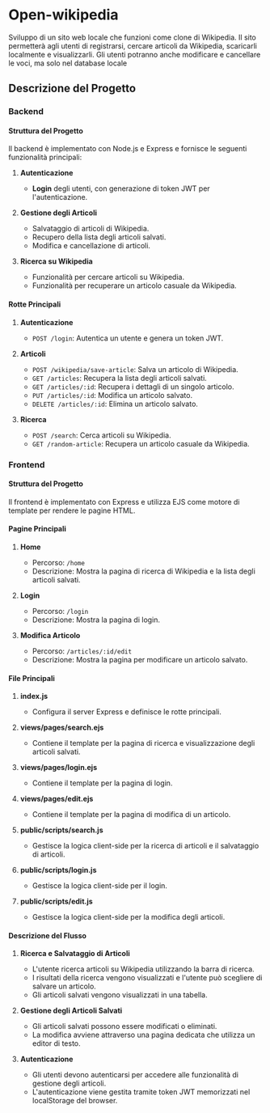 # Open-wikipedia

Sviluppo di un sito web locale che funzioni come clone di Wikipedia. Il sito permetterà agli utenti di registrarsi, cercare articoli da Wikipedia, scaricarli localmente e visualizzarli. Gli utenti potranno anche modificare e cancellare le voci, ma solo nel database locale

## Descrizione del Progetto

### Backend

#### Struttura del Progetto

Il backend è implementato con Node.js e Express e fornisce le seguenti funzionalità principali:

1. **Autenticazione**

   - **Login** degli utenti, con generazione di token JWT per l'autenticazione.

2. **Gestione degli Articoli**

   - Salvataggio di articoli di Wikipedia.
   - Recupero della lista degli articoli salvati.
   - Modifica e cancellazione di articoli.

3. **Ricerca su Wikipedia**
   - Funzionalità per cercare articoli su Wikipedia.
   - Funzionalità per recuperare un articolo casuale da Wikipedia.

#### Rotte Principali

1. **Autenticazione**

   - `POST /login`: Autentica un utente e genera un token JWT.

2. **Articoli**

   - `POST /wikipedia/save-article`: Salva un articolo di Wikipedia.
   - `GET /articles`: Recupera la lista degli articoli salvati.
   - `GET /articles/:id`: Recupera i dettagli di un singolo articolo.
   - `PUT /articles/:id`: Modifica un articolo salvato.
   - `DELETE /articles/:id`: Elimina un articolo salvato.

3. **Ricerca**
   - `POST /search`: Cerca articoli su Wikipedia.
   - `GET /random-article`: Recupera un articolo casuale da Wikipedia.

### Frontend

#### Struttura del Progetto

Il frontend è implementato con Express e utilizza EJS come motore di template per rendere le pagine HTML.

#### Pagine Principali

1. **Home**

   - Percorso: `/home`
   - Descrizione: Mostra la pagina di ricerca di Wikipedia e la lista degli articoli salvati.

2. **Login**

   - Percorso: `/login`
   - Descrizione: Mostra la pagina di login.

3. **Modifica Articolo**
   - Percorso: `/articles/:id/edit`
   - Descrizione: Mostra la pagina per modificare un articolo salvato.

#### File Principali

1. **index.js**

   - Configura il server Express e definisce le rotte principali.

2. **views/pages/search.ejs**

   - Contiene il template per la pagina di ricerca e visualizzazione degli articoli salvati.

3. **views/pages/login.ejs**

   - Contiene il template per la pagina di login.

4. **views/pages/edit.ejs**

   - Contiene il template per la pagina di modifica di un articolo.

5. **public/scripts/search.js**

   - Gestisce la logica client-side per la ricerca di articoli e il salvataggio di articoli.

6. **public/scripts/login.js**

   - Gestisce la logica client-side per il login.

7. **public/scripts/edit.js**
   - Gestisce la logica client-side per la modifica degli articoli.

#### Descrizione del Flusso

1. **Ricerca e Salvataggio di Articoli**

   - L'utente ricerca articoli su Wikipedia utilizzando la barra di ricerca.
   - I risultati della ricerca vengono visualizzati e l'utente può scegliere di salvare un articolo.
   - Gli articoli salvati vengono visualizzati in una tabella.

2. **Gestione degli Articoli Salvati**

   - Gli articoli salvati possono essere modificati o eliminati.
   - La modifica avviene attraverso una pagina dedicata che utilizza un editor di testo.

3. **Autenticazione**
   - Gli utenti devono autenticarsi per accedere alle funzionalità di gestione degli articoli.
   - L'autenticazione viene gestita tramite token JWT memorizzati nel localStorage del browser.
